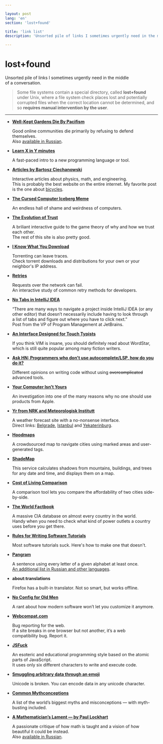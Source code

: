 ```yaml
---

layout: post
lang: 'en'
section: 'lost+found'

title: 'link list'
description: 'Unsorted pile of links I sometimes urgently need in the middle of a conversation.'

---
```


# lost+found

Unsorted pile of&nbsp;links I&nbsp;sometimes urgently need
in&nbsp;the middle of&nbsp;a&nbsp;conversation.

> Some file systems contain a&nbsp;special directory,
> called **lost+found** under Unix, where a&nbsp;file system check
> places lost and potentially corrupted files when the correct location
> cannot be&nbsp;determined,
> and so&nbsp;**requires manual intervention by&nbsp;the user**.

---

- **[Well-Kept Gardens Die By&nbsp;Pacifism](https://www.lesswrong.com/posts/tscc3e5eujrsEeFN4/well-kept-gardens-die-by-pacifism)**

  Good online communities die primarily by&nbsp;refusing to&nbsp;defend themselves.<br>
  Also [available in&nbsp;Russian](https://lesswrong.ru/w/%D0%9F%D0%B0%D1%86%D0%B8%D1%84%D0%B8%D0%B7%D0%BC_%D0%B3%D1%83%D0%B1%D0%B8%D1%82_%D1%83%D1%85%D0%BE%D0%B6%D0%B5%D0%BD%D0%BD%D1%8B%D0%B5_%D1%81%D0%B0%D0%B4%D1%8B).

- **[Learn X&nbsp;in&nbsp;Y&nbsp;minutes](https://learnxinyminutes.com/)**

  A&nbsp;fast-paced intro to&nbsp;a&nbsp;new programming language or&nbsp;tool.

- **[Articles by&nbsp;Bartosz Ciechanowski](https://ciechanow.ski/archives/)**

  Interactive articles about physics, math, and engineering.<br>
  This is&nbsp;probably the best website on&nbsp;the entire internet.
  My&nbsp;favorite post is&nbsp;the one about
  [bicycles](https://ciechanow.ski/bicycle/).

- **[The Cursed Computer Iceberg Meme](https://suricrasia.online/iceberg/)**

  An&nbsp;endless hall of&nbsp;shame and weirdness of&nbsp;computers.

- **[The Evolution of&nbsp;Trust](https://ncase.me/trust/)**

  A&nbsp;briliant interactive guide to&nbsp;the game theory
  of&nbsp;why and how we&nbsp;trust each other.<br>
  The rest of&nbsp;this site is&nbsp;also pretty good.

- **[I Know What You Download](https://iknowwhatyoudownload.com/)**

  Torrenting can leave traces.<br>
  Check torrent downloads and distributions
  for your own or&nbsp;your neighbor's IP&nbsp;address.

- **[Retries](https://encore.dev/blog/retries)**

  Requests over the network can fail.<br>
  An&nbsp;interactive study of&nbsp;common retry methods for developers.

- **[No Tabs in&nbsp;IntelliJ IDEA](https://hadihariri.com/2014/06/24/no-tabs-in-intellij-idea/)**

  “There are many ways to&nbsp;navigate a&nbsp;project
  inside IntelliJ IDEA (or&nbsp;any other editor)
  that doesn’t necessarily include having to&nbsp;look
  through a&nbsp;list of&nbsp;tabs and figure out
  where you have to&nbsp;click next.”<br>
  Post from the VP&nbsp;of&nbsp;Program Management at&nbsp;JetBrains.

- **[An Interface Designed for Touch Typists](https://sfwriter.com/wordstar.htm)**

  If&nbsp;you think VIM is&nbsp;insane,
  you should definitely read about WordStar,
  which is&nbsp;still quite popular among many fiction writers.

- **[Ask HN: Programmers who don't use autocomplete/LSP, how do&nbsp;you do&nbsp;it?](https://news.ycombinator.com/item?id=42492508)**

  Different opinions on&nbsp;writing code
  without using ~~overcomplicated~~ advanced tools.

- **[Your Computer Isn't Yours ](https://sneak.berlin/20201112/your-computer-isnt-yours/)**

  An&nbsp;investigation into one of&nbsp;the many reasons why
  no&nbsp;one should use products from Apple.

- **[Yr from NRK and Meteorologisk Institutt](https://www.yr.no/en/)**

  A&nbsp;weather forecast site with a&nbsp;no-nonsense interface.<br>
  Direct links:
  [Belgrade](https://www.yr.no/en/forecast/graph/2-792680/Serbia/Central%20Serbia/Belgrade/Belgrade),
  [Istanbul](https://www.yr.no/en/forecast/graph/2-745044/Republic%20of%20T%C3%BCrkiye/Istanbul/Istanbul)
  and [Yekaterinburg](https://www.yr.no/en/forecast/graph/2-1486209/Russia/Sverdlovsk%20Oblast/Yekaterinburg).

- **[Hoodmaps](https://hoodmaps.com/)**

  A&nbsp;crowdsourced map to&nbsp;navigate cities
  using marked areas and user-generated tags.

- **[ShadeMap](https://shademap.app)**

  This service calculates shadows from mountains, buildings, and trees
  for any date and time, and displays them on&nbsp;a&nbsp;map.

- **[Cost of&nbsp;Living Comparison](https://www.numbeo.com/cost-of-living/comparison.jsp)**

  A&nbsp;comparison tool lets you compare
  the affordability of&nbsp;two cities side-by-side.

- **[The World Factbook](https://www.cia.gov/the-world-factbook/)**

  A&nbsp;massive CIA database on&nbsp;almost every country in&nbsp;the world.<br>
  Handy when you need to&nbsp;check
  what kind of&nbsp;power outlets a&nbsp;country uses before you get there.

- **[Rules for Writing Software Tutorials](https://refactoringenglish.com/chapters/rules-for-software-tutorials/)**

  Most software tutorials suck. Here's how to&nbsp;make one that doesn't.

- **[Pangram](https://en.wikipedia.org/wiki/Pangram)**

  A&nbsp;sentence using every letter of&nbsp;a&nbsp;given alphabet
  at&nbsp;least once.<br>
  [An additional list in&nbsp;Russian and other languages](https://www.artlebedev.ru/kovodstvo/sections/33/).

- **about:translations**

  Firefox has a&nbsp;built-in translator.
  Not so&nbsp;smart, but works offline.

- **[No Config for Old Men](https://datagubbe.se/noconf/)**

  A&nbsp;rant about how modern software won’t let you customize it&nbsp;anymore.

- **[Webcompat.com](https://webcompat.com/)**

  Bug reporting for the web.<br>
  If&nbsp;a&nbsp;site breaks in&nbsp;one browser but not another,
  it’s a&nbsp;web compatibility&nbsp;bug. Report it.

- **[JSFuck](https://jsfuck.com/)**

  An&nbsp;esoteric and educational programming style
  based on&nbsp;the atomic parts of&nbsp;JavaScript.<br>
  It&nbsp;uses only six different characters to&nbsp;write and execute code.

- **[Smuggling arbitrary data through an&nbsp;emoji](https://paulbutler.org/2025/smuggling-arbitrary-data-through-an-emoji/)**

  Unicode is&nbsp;broken. You can encode data in&nbsp;any unicode character.

- **[Common Mythconceptions](https://informationisbeautiful.net/visualizations/common-mythconceptions)**

  A&nbsp;list of&nbsp;the world’s biggest
  myths and misconceptions&nbsp;— with myth-busting included.

- **[A Mathematician’s Lament&nbsp;— by&nbsp;Paul Lockhart](https://en.wikipedia.org/wiki/A_Mathematician's_Lament)**

  A&nbsp;passionate critique of&nbsp;how math is&nbsp;taught
  and a&nbsp;vision of&nbsp;how beautiful it&nbsp;could be&nbsp;instead.<br>
  Also [available in&nbsp;Russian](https://www.nbspace.ru/math/).
